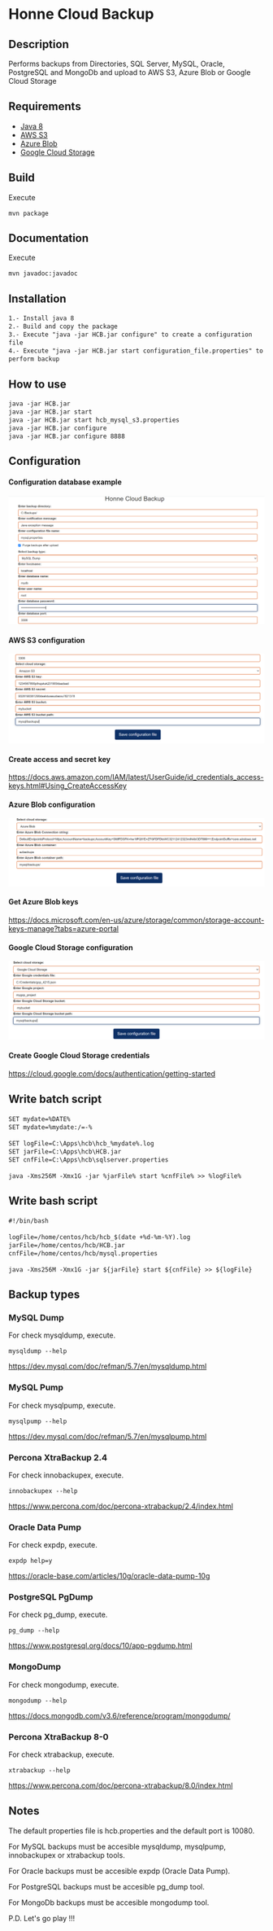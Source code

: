 # Honne Cloud Backup #

## Description ##
Performs backups from Directories, SQL Server, MySQL, Oracle, PostgreSQL and MongoDb and upload to AWS S3, Azure Blob or Google Cloud Storage

## Requirements ##
* [Java 8](https://www.java.com/download/help/java8.html)
* [AWS S3](https://aws.amazon.com/s3/)
* [Azure Blob](https://azure.microsoft.com/en-us/services/storage/blobs/)
* [Google Cloud Storage](https://cloud.google.com/storage)

## Build ##
Execute
~~~
mvn package
~~~

## Documentation ##
Execute
~~~
mvn javadoc:javadoc
~~~

## Installation ##
~~~
1.- Install java 8
2.- Build and copy the package
3.- Execute "java -jar HCB.jar configure" to create a configuration file
4.- Execute "java -jar HCB.jar start configuration_file.properties" to perform backup
~~~

## How to use ##
~~~
java -jar HCB.jar
java -jar HCB.jar start
java -jar HCB.jar start hcb_mysql_s3.properties
java -jar HCB.jar configure
java -jar HCB.jar configure 8888
~~~

## Configuration ##
####  Configuration database example #####
![Database configuration](https://raw.githubusercontent.com/yorch81/hcb/e62d184a90e7d64ba1bcf47d289146bae382fcb4/img/configdb.PNG)

#### AWS S3 configuration #####
![aws s3 configuration](https://raw.githubusercontent.com/yorch81/hcb/master/img/s3config.PNG)

#### Create access and secret key ####
https://docs.aws.amazon.com/IAM/latest/UserGuide/id_credentials_access-keys.html#Using_CreateAccessKey

#### Azure Blob configuration #####
![azure blob configuration](https://raw.githubusercontent.com/yorch81/hcb/master/img/azconfig.PNG)

#### Get Azure Blob keys ####
https://docs.microsoft.com/en-us/azure/storage/common/storage-account-keys-manage?tabs=azure-portal

#### Google Cloud Storage configuration #####
![gcs configuration](https://raw.githubusercontent.com/yorch81/hcb/master/img/gcpconfig.PNG)

#### Create Google Cloud Storage credentials ####
https://cloud.google.com/docs/authentication/getting-started

## Write batch script ##
~~~
SET mydate=%DATE%
SET mydate=%mydate:/=-%

SET logFile=C:\Apps\hcb\hcb_%mydate%.log
SET jarFile=C:\Apps\hcb\HCB.jar
SET cnfFile=C:\Apps\hcb\sqlserver.properties

java -Xms256M -Xmx1G -jar %jarFile% start %cnfFile% >> %logFile%
~~~

## Write bash script ##
~~~
#!/bin/bash

logFile=/home/centos/hcb/hcb_$(date +%d-%m-%Y).log
jarFile=/home/centos/hcb/HCB.jar
cnfFile=/home/centos/hcb/mysql.properties

java -Xms256M -Xmx1G -jar ${jarFile} start ${cnfFile} >> ${logFile}
~~~

## Backup types ##
### MySQL Dump ###
For check mysqldump, execute.
~~~
mysqldump --help
~~~
https://dev.mysql.com/doc/refman/5.7/en/mysqldump.html

### MySQL Pump ###
For check mysqlpump, execute.
~~~
mysqlpump --help
~~~
https://dev.mysql.com/doc/refman/5.7/en/mysqlpump.html

### Percona XtraBackup 2.4 ###
For check innobackupex, execute.
~~~
innobackupex --help
~~~
https://www.percona.com/doc/percona-xtrabackup/2.4/index.html

### Oracle Data Pump ###
For check expdp, execute.
~~~
expdp help=y
~~~
https://oracle-base.com/articles/10g/oracle-data-pump-10g

### PostgreSQL PgDump ###
For check pg_dump, execute.
~~~
pg_dump --help
~~~
https://www.postgresql.org/docs/10/app-pgdump.html

### MongoDump ###
For check mongodump, execute.
~~~
mongodump --help
~~~
https://docs.mongodb.com/v3.6/reference/program/mongodump/

### Percona XtraBackup 8-0 ###
For check xtrabackup, execute.
~~~
xtrabackup --help
~~~
https://www.percona.com/doc/percona-xtrabackup/8.0/index.html

## Notes ##
The default properties file is hcb.properties and the default port is 10080.

For MySQL backups must be accesible mysqldump, mysqlpump, innobackupex or xtrabackup tools.

For Oracle backups must be accesible expdp (Oracle Data Pump).

For PostgreSQL backups must be accesible pg_dump tool.

For MongoDb backups must be accesible mongodump tool.

P.D. Let's go play !!!

